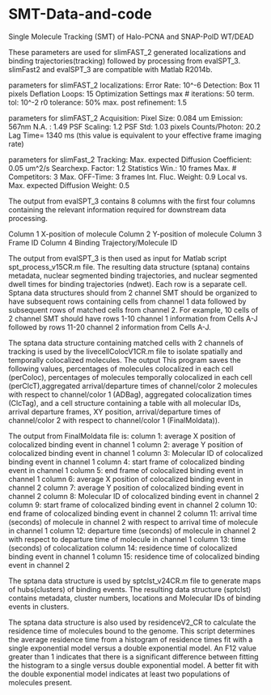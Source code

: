 # SMT-Data-and-code
Single Molecule Tracking (SMT) of Halo-PCNA and SNAP-PolD WT/DEAD

These parameters are used for slimFAST_2 generated localizations and binding trajectories(tracking) followed by processing from evalSPT_3.
slimFast2 and evalSPT_3 are compatible with Matlab R2014b.

parameters for slimFAST_2 localizations:
Error Rate: 10^-6
Detection: Box 11 pixels
Deflation Loops: 15
Optimization Settings
max # iterations: 50
term. tol: 10^-2
r0 tolerance: 50%
max. post refinement: 1.5

parameters for slimFAST_2 Acquisition:
Pixel Size: 0.084 um
Emission: 567nm
N.A. : 1.49
PSF Scaling: 1.2
PSF Std: 1.03 pixels
Counts/Photon: 20.2
Lag Time= 1340 ms (this value is equivalent to your effective frame imaging rate)

parameters for slimFast_2 Tracking:
Max. expected Diffusion Coefficient: 0.05 um^2/s
Searchexp. Factor: 1.2
Statistics Win.: 10 frames
Max. # Competitors: 3
Max. OFF-Time: 3 frames
Int. Fluc. Weight: 0.9
Local vs. Max. expected Diffusion Weight: 0.5


The output from evalSPT_3 contains 8 columns with the first four columns containing the relevant information required for downstream data processing.

Column 1 X-position of molecule
Column 2 Y-position of molecule
Column 3 Frame ID
Column 4 Binding Trajectory/Molecule ID

The output from evalSPT_3 is then used as input for Matlab script spt_process_v15CR.m file. The resulting data structure (sptana) contains metadata, nuclear segmented binding trajectories, and nuclear segmented dwell times for binding trajectories (ndwet). Each row is a separate cell. Sptana data structures should from 2 channel SMT should be organized to have subsequent rows containing cells from channel 1 data followed by subsequent rows of matched cells from channel 2. For example, 10 cells of 2 channel SMT should have rows 1-10 channel 1 information from Cells A-J followed by rows 11-20 channel 2 information from Cells A-J.

The sptana data structure containing matched cells with 2 channels of tracking is used by the livecellColocV1CR.m file to isolate spatially and temporally colocalized molecules. The output This program saves the following values, percentages of molecules colocalized in each cell (perColoc), percentages of molecules temporally colocalized in each cell (perClcT),aggregated arrival/departure times of channel/color 2 molecules with respect to channel/color 1 (ADBag), aggregated colocalization times (ClcTag), and a cell structure containing a table with all molecular IDs, arrival departure frames, XY position, arrival/departure times of channel/color 2 with respect to channel/color 1 (FinalMoldata)). 

The output from FinalMoldata file is:
column 1: average X position of colocalized binding event in channel 1
column 2: average Y position of colocalized binding event in channel 1
column 3: Molecular ID of colocalized binding event in channel 1
column 4: start frame of colocalized binding event in channel 1
column 5: end frame of colocalized binding event in channel 1
column 6: average X position of colocalized binding event in channel 2
column 7: average Y position of colocalized binding event in channel 2
column 8: Molecular ID of colocalized binding event in channel 2
column 9: start frame of colocalized binding event in channel 2
column 10: end frame of colocalized binding event in channel 2
column 11: arrival time (seconds) of molecule in channel 2 with respect to arrival time of molecule in channel 1
column 12: departure time (seconds) of molecule in channel 2 with respect to departure time of molecule in channel 1
column 13: time (seconds) of colocalization
column 14: residence time of colocalized binding event in channel 1
column 15: residence time of colocalized binding event in channel 2

The sptana data structure is used by sptclst_v24CR.m file to generate maps of hubs(clusters) of binding events. The resulting data structure (sptclst) contains metadata, cluster numbers, locations and Molecular IDs of binding events in clusters.

The sptana data structure is also used by residenceV2_CR to calculate the residence time of molecules bound to the genome. This script determines the average residence time from a histogram of residence times fit with a single exponential model versus a double exponential  model. An F12 value greater than 1 indicates that there is a significant difference between fitting the histogram to a single versus double exponential model. A better fit with the double exponential model indicates at least two populations of molecules present. 
